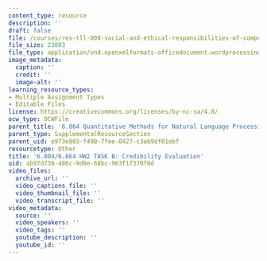 ```yaml
---
content_type: resource
description: ''
draft: false
file: /courses/res-tll-008-social-and-ethical-responsibilities-of-computing-serc/ab97d736486c9d0e68bc963f1f370f0d_MITRES-TLL008F21-6864taskb.docx
file_size: 23083
file_type: application/vnd.openxmlformats-officedocument.wordprocessingml.document
image_metadata:
  caption: ''
  credit: ''
  image-alt: ''
learning_resource_types:
- Multiple Assignment Types
- Editable Files
license: https://creativecommons.org/licenses/by-nc-sa/4.0/
ocw_type: OCWFile
parent_title: '6.864 Quantitative Methods for Natural Language Processing '
parent_type: SupplementalResourceSection
parent_uid: e973e803-f498-7fee-0427-c3ab9df01ebf
resourcetype: Other
title: '6.804/6.864 HW2 TASK B: Credibility Evaluation'
uid: ab97d736-486c-9d0e-68bc-963f1f370f0d
video_files:
  archive_url: ''
  video_captions_file: ''
  video_thumbnail_file: ''
  video_transcript_file: ''
video_metadata:
  source: ''
  video_speakers: ''
  video_tags: ''
  youtube_description: ''
  youtube_id: ''
---
```

